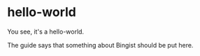 # hello-world
You see, it's a hello-world.

The guide says that something about Bingist should be put here.
